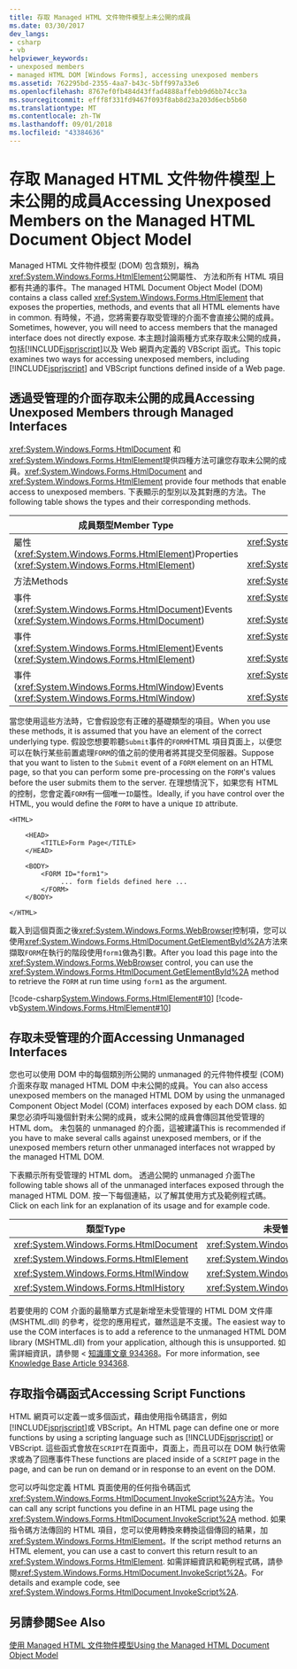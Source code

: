 ```yaml
---
title: 存取 Managed HTML 文件物件模型上未公開的成員
ms.date: 03/30/2017
dev_langs:
- csharp
- vb
helpviewer_keywords:
- unexposed members
- managed HTML DOM [Windows Forms], accessing unexposed members
ms.assetid: 762295bd-2355-4aa7-b43c-5bff997a33e6
ms.openlocfilehash: 8767ef0fb484d43ffad4888affebb9d6bb74cc3a
ms.sourcegitcommit: efff8f331fd9467f093f8ab8d23a203d6ecb5b60
ms.translationtype: MT
ms.contentlocale: zh-TW
ms.lasthandoff: 09/01/2018
ms.locfileid: "43384636"
---
```

# <a name="accessing-unexposed-members-on-the-managed-html-document-object-model"></a><span data-ttu-id="b6c6f-102">存取 Managed HTML 文件物件模型上未公開的成員</span><span class="sxs-lookup"><span data-stu-id="b6c6f-102">Accessing Unexposed Members on the Managed HTML Document Object Model</span></span>
<span data-ttu-id="b6c6f-103">Managed HTML 文件物件模型 (DOM) 包含類別，稱為<xref:System.Windows.Forms.HtmlElement>公開屬性、 方法和所有 HTML 項目都有共通的事件。</span><span class="sxs-lookup"><span data-stu-id="b6c6f-103">The managed HTML Document Object Model (DOM) contains a class called <xref:System.Windows.Forms.HtmlElement> that exposes the properties, methods, and events that all HTML elements have in common.</span></span> <span data-ttu-id="b6c6f-104">有時候，不過，您將需要存取受管理的介面不會直接公開的成員。</span><span class="sxs-lookup"><span data-stu-id="b6c6f-104">Sometimes, however, you will need to access members that the managed interface does not directly expose.</span></span> <span data-ttu-id="b6c6f-105">本主題討論兩種方式來存取未公開的成員，包括[!INCLUDE[jsprjscript](../../../../includes/jsprjscript-md.md)]以及 Web 網頁內定義的 VBScript 函式。</span><span class="sxs-lookup"><span data-stu-id="b6c6f-105">This topic examines two ways for accessing unexposed members, including [!INCLUDE[jsprjscript](../../../../includes/jsprjscript-md.md)] and VBScript functions defined inside of a Web page.</span></span>  
  
## <a name="accessing-unexposed-members-through-managed-interfaces"></a><span data-ttu-id="b6c6f-106">透過受管理的介面存取未公開的成員</span><span class="sxs-lookup"><span data-stu-id="b6c6f-106">Accessing Unexposed Members through Managed Interfaces</span></span>  
 <span data-ttu-id="b6c6f-107"><xref:System.Windows.Forms.HtmlDocument> 和<xref:System.Windows.Forms.HtmlElement>提供四種方法可讓您存取未公開的成員。</span><span class="sxs-lookup"><span data-stu-id="b6c6f-107"><xref:System.Windows.Forms.HtmlDocument> and <xref:System.Windows.Forms.HtmlElement> provide four methods that enable access to unexposed members.</span></span> <span data-ttu-id="b6c6f-108">下表顯示的型別以及其對應的方法。</span><span class="sxs-lookup"><span data-stu-id="b6c6f-108">The following table shows the types and their corresponding methods.</span></span>  
  
|<span data-ttu-id="b6c6f-109">成員類型</span><span class="sxs-lookup"><span data-stu-id="b6c6f-109">Member Type</span></span>|<span data-ttu-id="b6c6f-110">方法</span><span class="sxs-lookup"><span data-stu-id="b6c6f-110">Method(s)</span></span>|  
|-----------------|-----------------|  
|<span data-ttu-id="b6c6f-111">屬性 (<xref:System.Windows.Forms.HtmlElement>)</span><span class="sxs-lookup"><span data-stu-id="b6c6f-111">Properties (<xref:System.Windows.Forms.HtmlElement>)</span></span>|<xref:System.Windows.Forms.HtmlElement.GetAttribute%2A><br /><br /> <xref:System.Windows.Forms.HtmlElement.SetAttribute%2A>|  
|<span data-ttu-id="b6c6f-112">方法</span><span class="sxs-lookup"><span data-stu-id="b6c6f-112">Methods</span></span>|<xref:System.Windows.Forms.HtmlElement.InvokeMember%2A>|  
|<span data-ttu-id="b6c6f-113">事件 (<xref:System.Windows.Forms.HtmlDocument>)</span><span class="sxs-lookup"><span data-stu-id="b6c6f-113">Events (<xref:System.Windows.Forms.HtmlDocument>)</span></span>|<xref:System.Windows.Forms.HtmlDocument.AttachEventHandler%2A><br /><br /> <xref:System.Windows.Forms.HtmlDocument.DetachEventHandler%2A>|  
|<span data-ttu-id="b6c6f-114">事件 (<xref:System.Windows.Forms.HtmlElement>)</span><span class="sxs-lookup"><span data-stu-id="b6c6f-114">Events (<xref:System.Windows.Forms.HtmlElement>)</span></span>|<xref:System.Windows.Forms.HtmlElement.AttachEventHandler%2A><br /><br /> <xref:System.Windows.Forms.HtmlElement.DetachEventHandler%2A>|  
|<span data-ttu-id="b6c6f-115">事件 (<xref:System.Windows.Forms.HtmlWindow>)</span><span class="sxs-lookup"><span data-stu-id="b6c6f-115">Events (<xref:System.Windows.Forms.HtmlWindow>)</span></span>|<xref:System.Windows.Forms.HtmlWindow.AttachEventHandler%2A><br /><br /> <xref:System.Windows.Forms.HtmlWindow.DetachEventHandler%2A>|  
  
 <span data-ttu-id="b6c6f-116">當您使用這些方法時，它會假設您有正確的基礎類型的項目。</span><span class="sxs-lookup"><span data-stu-id="b6c6f-116">When you use these methods, it is assumed that you have an element of the correct underlying type.</span></span> <span data-ttu-id="b6c6f-117">假設您想要聆聽`Submit`事件的`FORM`HTML 項目頁面上，以便您可以在執行某些前置處理`FORM`的值之前的使用者將其提交至伺服器。</span><span class="sxs-lookup"><span data-stu-id="b6c6f-117">Suppose that you want to listen to the `Submit` event of a `FORM` element on an HTML page, so that you can perform some pre-processing on the `FORM`'s values before the user submits them to the server.</span></span> <span data-ttu-id="b6c6f-118">在理想情況下，如果您有 HTML 的控制，您會定義`FORM`有一個唯一`ID`屬性。</span><span class="sxs-lookup"><span data-stu-id="b6c6f-118">Ideally, if you have control over the HTML, you would define the `FORM` to have a unique `ID` attribute.</span></span>  
  
```  
<HTML>  
  
    <HEAD>  
        <TITLE>Form Page</TITLE>  
    </HEAD>  
  
    <BODY>  
        <FORM ID="form1">  
             ... form fields defined here ...  
        </FORM>  
    </BODY>  
  
</HTML>  
```  
  
 <span data-ttu-id="b6c6f-119">載入到這個頁面之後<xref:System.Windows.Forms.WebBrowser>控制項，您可以使用<xref:System.Windows.Forms.HtmlDocument.GetElementById%2A>方法來擷取`FORM`在執行的階段使用`form1`做為引數。</span><span class="sxs-lookup"><span data-stu-id="b6c6f-119">After you load this page into the <xref:System.Windows.Forms.WebBrowser> control, you can use the <xref:System.Windows.Forms.HtmlDocument.GetElementById%2A> method to retrieve the `FORM` at run time using `form1` as the argument.</span></span>  
  
 [!code-csharp[System.Windows.Forms.HtmlElement#10](../../../../samples/snippets/csharp/VS_Snippets_Winforms/System.Windows.Forms.HtmlElement/CS/Form1.cs#10)]
 [!code-vb[System.Windows.Forms.HtmlElement#10](../../../../samples/snippets/visualbasic/VS_Snippets_Winforms/System.Windows.Forms.HtmlElement/VB/Form1.vb#10)]  
  
## <a name="accessing-unmanaged-interfaces"></a><span data-ttu-id="b6c6f-120">存取未受管理的介面</span><span class="sxs-lookup"><span data-stu-id="b6c6f-120">Accessing Unmanaged Interfaces</span></span>  
 <span data-ttu-id="b6c6f-121">您也可以使用 DOM 中的每個類別所公開的 unmanaged 的元件物件模型 (COM) 介面來存取 managed HTML DOM 中未公開的成員。</span><span class="sxs-lookup"><span data-stu-id="b6c6f-121">You can also access unexposed members on the managed HTML DOM by using the unmanaged Component Object Model (COM) interfaces exposed by each DOM class.</span></span> <span data-ttu-id="b6c6f-122">如果您必須呼叫幾個針對未公開的成員，或未公開的成員會傳回其他受管理的 HTML dom。 未包裝的 unmanaged 的介面，這被建議</span><span class="sxs-lookup"><span data-stu-id="b6c6f-122">This is recommended if you have to make several calls against unexposed members, or if the unexposed members return other unmanaged interfaces not wrapped by the managed HTML DOM.</span></span>  
  
 <span data-ttu-id="b6c6f-123">下表顯示所有受管理的 HTML dom。 透過公開的 unmanaged 介面</span><span class="sxs-lookup"><span data-stu-id="b6c6f-123">The following table shows all of the unmanaged interfaces exposed through the managed HTML DOM.</span></span> <span data-ttu-id="b6c6f-124">按一下每個連結，以了解其使用方式及範例程式碼。</span><span class="sxs-lookup"><span data-stu-id="b6c6f-124">Click on each link for an explanation of its usage and for example code.</span></span>  
  
|<span data-ttu-id="b6c6f-125">類型</span><span class="sxs-lookup"><span data-stu-id="b6c6f-125">Type</span></span>|<span data-ttu-id="b6c6f-126">未受管理的介面</span><span class="sxs-lookup"><span data-stu-id="b6c6f-126">Unmanaged Interface</span></span>|  
|----------|-------------------------|  
|<xref:System.Windows.Forms.HtmlDocument>|<xref:System.Windows.Forms.HtmlDocument.DomDocument%2A>|  
|<xref:System.Windows.Forms.HtmlElement>|<xref:System.Windows.Forms.HtmlElement.DomElement%2A>|  
|<xref:System.Windows.Forms.HtmlWindow>|<xref:System.Windows.Forms.HtmlWindow.DomWindow%2A>|  
|<xref:System.Windows.Forms.HtmlHistory>|<xref:System.Windows.Forms.HtmlHistory.DomHistory%2A>|  
  
 <span data-ttu-id="b6c6f-127">若要使用的 COM 介面的最簡單方式是新增至未受管理的 HTML DOM 文件庫 (MSHTML.dll) 的參考，從您的應用程式，雖然這是不支援。</span><span class="sxs-lookup"><span data-stu-id="b6c6f-127">The easiest way to use the COM interfaces is to add a reference to the unmanaged HTML DOM library (MSHTML.dll) from your application, although this is unsupported.</span></span> <span data-ttu-id="b6c6f-128">如需詳細資訊，請參閱 <<c0> [ 知識庫文章 934368](https://support.microsoft.com/kb/934368)。</span><span class="sxs-lookup"><span data-stu-id="b6c6f-128">For more information, see [Knowledge Base Article 934368](https://support.microsoft.com/kb/934368).</span></span>  
  
## <a name="accessing-script-functions"></a><span data-ttu-id="b6c6f-129">存取指令碼函式</span><span class="sxs-lookup"><span data-stu-id="b6c6f-129">Accessing Script Functions</span></span>  
 <span data-ttu-id="b6c6f-130">HTML 網頁可以定義一或多個函式，藉由使用指令碼語言，例如[!INCLUDE[jsprjscript](../../../../includes/jsprjscript-md.md)]或 VBScript。</span><span class="sxs-lookup"><span data-stu-id="b6c6f-130">An HTML page can define one or more functions by using a scripting language such as [!INCLUDE[jsprjscript](../../../../includes/jsprjscript-md.md)] or VBScript.</span></span> <span data-ttu-id="b6c6f-131">這些函式會放在`SCRIPT`在頁面中，頁面上，而且可以在 DOM 執行依需求或為了回應事件</span><span class="sxs-lookup"><span data-stu-id="b6c6f-131">These functions are placed inside of a `SCRIPT` page in the page, and can be run on demand or in response to an event on the DOM.</span></span>  
  
 <span data-ttu-id="b6c6f-132">您可以呼叫您定義 HTML 頁面使用的任何指令碼函式<xref:System.Windows.Forms.HtmlDocument.InvokeScript%2A>方法。</span><span class="sxs-lookup"><span data-stu-id="b6c6f-132">You can call any script functions you define in an HTML page using the <xref:System.Windows.Forms.HtmlDocument.InvokeScript%2A> method.</span></span> <span data-ttu-id="b6c6f-133">如果指令碼方法傳回的 HTML 項目，您可以使用轉換來轉換這個傳回的結果，加<xref:System.Windows.Forms.HtmlElement>。</span><span class="sxs-lookup"><span data-stu-id="b6c6f-133">If the script method returns an HTML element, you can use a cast to convert this return result to an <xref:System.Windows.Forms.HtmlElement>.</span></span> <span data-ttu-id="b6c6f-134">如需詳細資訊和範例程式碼，請參閱<xref:System.Windows.Forms.HtmlDocument.InvokeScript%2A>。</span><span class="sxs-lookup"><span data-stu-id="b6c6f-134">For details and example code, see <xref:System.Windows.Forms.HtmlDocument.InvokeScript%2A>.</span></span>  
  
## <a name="see-also"></a><span data-ttu-id="b6c6f-135">另請參閱</span><span class="sxs-lookup"><span data-stu-id="b6c6f-135">See Also</span></span>  
 [<span data-ttu-id="b6c6f-136">使用 Managed HTML 文件物件模型</span><span class="sxs-lookup"><span data-stu-id="b6c6f-136">Using the Managed HTML Document Object Model</span></span>](../../../../docs/framework/winforms/controls/using-the-managed-html-document-object-model.md)
